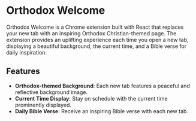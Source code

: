 # Orthodox Welcome

Orthodox Welcome is a Chrome extension built with React that replaces your new tab with an inspiring Orthodox Christian-themed page. The extension provides an uplifting experience each time you open a new tab, displaying a beautiful background, the current time, and a Bible verse for daily inspiration.

## Features

- **Orthodox-themed Background**: Each new tab features a peaceful and reflective background image.
- **Current Time Display**: Stay on schedule with the current time prominently displayed.
- **Daily Bible Verse**: Receive an inspiring Bible verse with each new tab.
